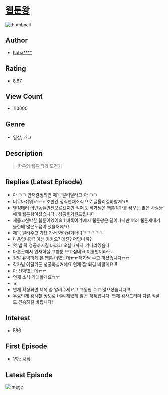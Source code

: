 # [웹툰왕](https://comic.naver.com/bestChallenge/list?titleId=753796)
![thumbnail](https://image-comic.pstatic.net/user_contents_data/challenge_comic/2020/09/01/303149/thumbnail_202x1642e9cbe84_2547_4662_b10a_799796fa07a9_00000234.JPEG)

## Author
- [hoba****](https://comic.naver.com/artistTitle?id=303149)

## Rating
- 8.87

## View Count
- 110000

## Genre
- 일상, 개그

## Description
> 한우의 웹툰 작가 도전기

## Replies (Latest Episode)
- 아 ㅋㅋ 연재결정되면 제목 알려달라고 아 ㅋㅋ
- 너무아쉬워요ㅜㅜ 조만간 정식연재소식으로 글올리길바랄게요!!
- 별점테러 어떤놈들인진모르겠지만 적어도 작가님은 웹툰작가를 꿈꾸는 많은 사람들에게 웹툰왕이셨습니다.. 성공을기원드립니다
- 새롭고신박한 웹툰이였어요!! 비록여기에서 웹툰왕은 끝이나지만 여러 웹툰새내기 들한테 많은도움이 됐을꺼에요!
- 제목 알려주고 가요 가서 봐야될거아녀ㅋㅋㅋㅋㅋ
- 다음입니까? 아님 카카오? 레진? 어딥니까?
- 엇 넵 꼭 성공하시길 바라고 오실때까지 기다리겠슴다
- 다른곳에서 연재하실 그웹툰 보고싶네요 이름만이라도..
- 정말 유익하게 본 웹툰 이였는데ㅠㅠ작가님 수고 하셨습니다ㅠㅠ
- 작가님 어딜가든 성공하실거에요 연재 잘 되길 바랄게요!!!
- 아 신박했는데ㅠㅠ
- 연재 소식 기대할게요ㅠㅜ
- ㅠ
- 연재 확정되면 제목 좀 알려주세요 !! 그동안 수고 많으셨습니다 !!
- 무료인게 감사할 정도로 너무 재밌게 읽은 작품입니다. 연재 감사드리며 다른 작품도 건승하길 바랍니다!

## Interest
- 586

## First Episode
- [1화 : 시작](https://comic.naver.com/bestChallenge/detail?titleId=753796&no=1)

## Latest Episode
![image](https://image-comic.pstatic.net/user_contents_data/challenge_comic/2020/11/12/303149/upload_3978703987030451767.jpeg)
